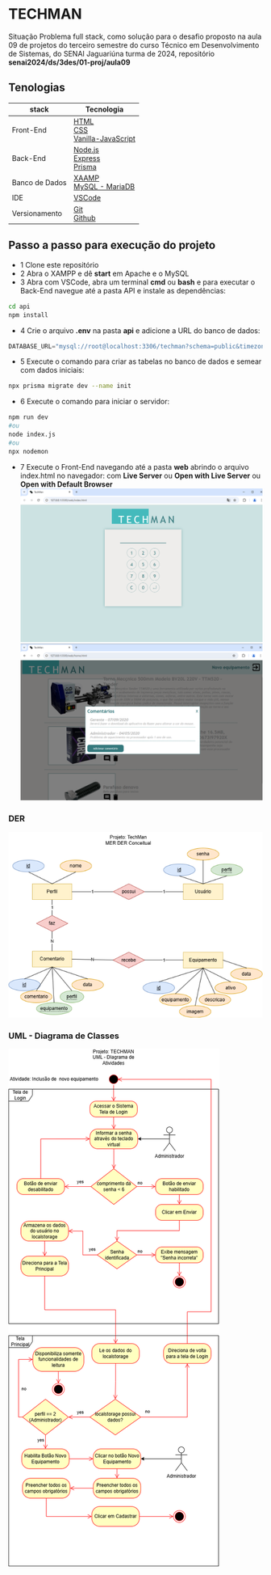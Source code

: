 # TECHMAN
Situação Problema full stack, como solução para o desafio proposto na aula 09 de projetos do terceiro semestre do curso Técnico em Desenvolvimento de Sistemas, do SENAI Jaguariúna turma de 2024, repositório **senai2024/ds/3des/01-proj/aula09**

## Tenologias
|stack|Tecnologia|
|-|-|
|Front-End|[HTML](https://developer.mozilla.org/pt-BR/docs/Web/HTML)<br>[CSS](https://developer.mozilla.org/pt-BR/docs/Web/CSS)<br>[Vanilla-JavaScript](https://developer.mozilla.org/pt-BR/docs/Web/JavaScript)|
|Back-End|[Node.js](https://nodejs.org/)<br>[Express](https://expressjs.com/)<br>[Prisma](https://www.prisma.io/)|
|Banco de Dados|[XAAMP](https://www.apachefriends.org/pt_br/index.html)<br>[MySQL - MariaDB](https://www.mysql.com/)|
|IDE|[VSCode](https://code.visualstudio.com/)|
|Versionamento|[Git](https://git-scm.com/)<br>[Github](https://github.com)|

## Passo a passo para execução do projeto
- 1 Clone este repositório
- 2 Abra o XAMPP e dê **start** em Apache e o MySQL
- 3 Abra com VSCode, abra um terminal **cmd** ou **bash** e para executar o Back-End navegue até a pasta API e instale as dependências:
```bash
cd api
npm install
```
- 4 Crie o arquivo **.env** na pasta **api** e adicione a URL do banco de dados:
```js
DATABASE_URL="mysql://root@localhost:3306/techman?schema=public&timezone=UTC"
```
- 5 Execute o comando para criar as tabelas no banco de dados e semear com dados iniciais:
```bash
npx prisma migrate dev --name init
```
- 6 Execute o comando para iniciar o servidor:
```bash
npm run dev
#ou
node index.js
#ou
npx nodemon
```
- 7 Execute o Front-End navegando até a pasta **web** abrindo o arquivo index.html no navegador: com **Live Server** ou **Open with Live Server** ou **Open with Default Browser**
![Print da tela de login](./docs/print-login.png)
![Print da tela de login](./docs/print-home.png)

### DER
![DER](./docs/mer-der.png)

### UML - Diagrama de Classes
![UML](./docs/uml-atividades.png)